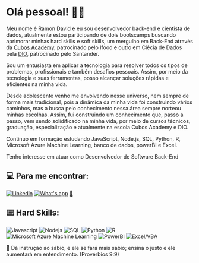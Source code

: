 # Olá pessoal! 👨‍💻
Meu nome é Ramon David e eu sou desenvolvedor back-end e cientista de dados, atualmente estou participando de dois bootscamps buscando aprimorar minhas hard skills e soft skills, um mergulho em Back-End através da [Cubos Academy](https://cubos.academy/), patrocinado pelo Ifood e outro em Ciêcia de Dados pela [DIO](https://www.dio.me/), patrocinado pelo Santander.

Sou um entusiasta em aplicar a tecnologia para resolver todos os tipos de problemas, profissionais e também desafios pessoais. Assim, por meio da tecnologia e suas ferramentas, posso alcançar soluções rápidas e eficientes na minha vida. 

Desde adolescente venho me envolvendo nesse universo, nem sempre de forma mais tradicional, pois a dinâmica da minha vida foi construindo vários caminhos, mas a busca pelo conhecimento nessa área sempre norteou minhas escolhas. Assim, fui construindo um conhecimento que, passo a passo, vem sendo solidificado na minha vida, por meio de cursos técnicos, graduação, especialização e atualmente na escola Cubos Academy e DIO. 

Continuo em formação estudando JavaScript, Node.js, SQL, Python, R, Microsoft Azure Machine Learning, banco de dados, powerBI e Excel.

Tenho interesse em atuar como Desenvolvedor de Software Back-End

## :computer: Para me encontrar:
[![Linkedin](https://img.shields.io/badge/LinkedIn-0077B5?style=for-the-badge&logo=linkedin&logoColor=white)](https://www.linkedin.com/in/ramon-santana2023/)
[![What's app](https://img.shields.io/badge/WhatsApp-25D366?style=for-the-badge&logo=whatsapp&logoColor=white)](+5561983006264)
<a href="mailto:ramon.net@hotmail.com">📩</a>


## :keyboard: Hard Skills:
![Javascript](https://img.shields.io/badge/JavaScript-323330?style=for-the-badge&logo=javascript&logoColor=F7DF1E)
![Nodejs](https://img.shields.io/badge/Node%20js-339933?style=for-the-badge&logo=nodedotjs&logoColor=white)
![SQL](https://img.shields.io/badge/MySQL-005C84?style=for-the-badge&logo=mysql&logoColor=white)
![Python](https://img.shields.io/badge/Python-FFD43B?style=for-the-badge&logo=python&logoColor=blue)
![R](https://img.shields.io/badge/R-276DC3?style=for-the-badge&logo=r&logoColor=white)
![Microsoft Azure Machine Learning](https://img.shields.io/badge/microsoft%20azure-0089D6?style=for-the-badge&logo=microsoft-azure&logoColor=white)
![PowerBI](https://img.shields.io/badge/PowerBI-F2C811?style=for-the-badge&logo=Power%20BI&logoColor=white)
![Excel/VBA](https://img.shields.io/badge/Microsoft_Excel-217346?style=for-the-badge&logo=microsoft-excel&logoColor=white)


 📖 Dá instrução ao sábio, e ele se fará mais sábio; ensina o justo e ele aumentará em entendimento. (Provérbios 9:9)

